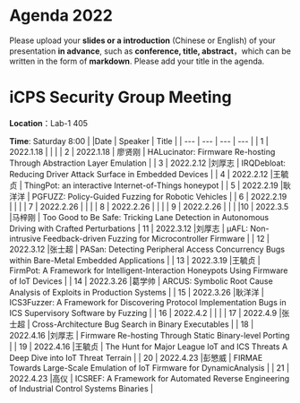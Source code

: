 # Agenda 2022
Please upload your **slides or a introduction** (Chinese or English) of your presentation **in advance**, such as **conference, title, abstract**，which can be written in the form of **markdown**. Please add your title in the agenda.
# iCPS Security Group Meeting
**Location**：Lab-1 405

**Time**: Saturday 8:00
|  |Date  | Speaker | Title |
| --- | --- | --- | --- |
| 1 | 2022.1.18 |  |  |
| 2 | 2022.1.18 | 廖贤刚 | HALucinator: Firmware Re-hosting Through Abstraction Layer Emulation |
| 3 | 2022.2.12 |刘厚志  | IRQDebloat: Reducing Driver Attack Surface in Embedded Devices |
| 4 | 2022.2.12 |王毓贞  | ThingPot: an interactive Internet-of-Things honeypot |
| 5 | 2022.2.19 |耿洋洋  | PGFUZZ: Policy-Guided Fuzzing for Robotic Vehicles |
| 6 | 2022.2.19 |  |  |
| 7 | 2022.2.26 |  |  |
| 8 | 2022.2.26 |  |  |
| 9 | 2022.2.26 |  |  |
|10 | 2022.3.5 |马梓刚  | Too Good to Be Safe: Tricking Lane Detection in Autonomous Driving with Crafted Perturbations
| 11 | 2022.3.12 |刘厚志  | μAFL: Non-intrusive Feedback-driven Fuzzing for Microcontroller Firmware |
| 12 | 2022.3.12 |张士超  | PASan: Detecting Peripheral Access Concurrency Bugs within Bare-Metal Embedded Applications |
| 13 | 2022.3.19 |王毓贞  | FirmPot: A Framework for Intelligent-Interaction Honeypots Using Firmware of IoT Devices |
| 14 | 2022.3.26 |葛学帅  | ARCUS: Symbolic Root Cause Analysis of Exploits in Production Systems |
| 15 | 2022.3.26 |耿洋洋  | ICS3Fuzzer: A Framework for Discovering Protocol Implementation Bugs in ICS Supervisory Software by Fuzzing |
| 16 | 2022.4.2 |  |  |
| 17 | 2022.4.9 |张士超  | Cross-Architecture Bug Search in Binary Executables |
| 18 | 2022.4.16 |刘厚志  | Firmware Re-hosting Through Static Binary-level Porting |
| 19 | 2022.4.16 |王毓贞  | The Hunt for Major League IoT and ICS Threats A Deep Dive into IoT Threat Terrain |
| 20 | 2022.4.23 |彭慜威  | FIRMAE Towards Large-Scale Emulation of IoT Firmware for DynamicAnalysis |
| 21 | 2022.4.23 |高仪  | ICSREF: A Framework for Automated Reverse Engineering of Industrial Control Systems Binaries |
